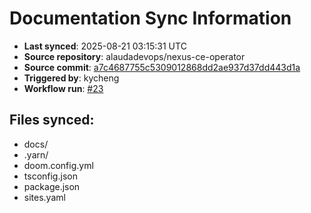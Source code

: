 # Documentation Sync Information

- **Last synced**: 2025-08-21 03:15:31 UTC
- **Source repository**: alaudadevops/nexus-ce-operator
- **Source commit**: [a7c4687755c5309012868dd2ae937d37dd443d1a](https://github.com/alaudadevops/nexus-ce-operator/commit/a7c4687755c5309012868dd2ae937d37dd443d1a)
- **Triggered by**: kycheng
- **Workflow run**: [#23](https://github.com/alaudadevops/nexus-ce-operator/actions/runs/17116074383)

## Files synced:
- docs/
- .yarn/
- doom.config.yml
- tsconfig.json
- package.json
- sites.yaml
